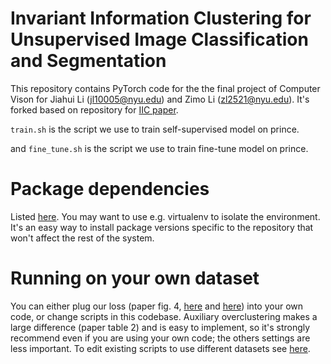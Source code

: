 # Invariant Information Clustering for Unsupervised Image Classification and Segmentation

This repository contains PyTorch code for the the final project of Computer Vison for Jiahui Li (jl10005@nyu.edu) and Zimo Li (zl2521@nyu.edu). It's forked based on repository for [IIC paper](https://arxiv.org/abs/1807.06653).

`train.sh` is the script we use to train self-supervised model on prince.

and `fine_tune.sh` is the script we use to train fine-tune model on prince.

# Package dependencies
Listed <a href="https://github.com/xu-ji/IIC/blob/master/package_versions.txt">here</a>. You may want to use e.g. virtualenv to isolate the environment. It's an easy way to install package versions specific to the repository that won't affect the rest of the system.

# Running on your own dataset
You can either plug our loss (paper fig. 4, <a href="https://github.com/xu-ji/IIC/blob/master/code/utils/cluster/IID_losses.py#L6">here</a> and <a href="https://github.com/xu-ji/IIC/blob/master/code/utils/segmentation/IID_losses.py#L86">here</a>) into your own code, or change scripts in this codebase. Auxiliary overclustering makes a large difference (paper table 2) and is easy to implement, so it's strongly recommend even if you are using your own code; the others settings are less important. To edit existing scripts to use different datasets see <a href="https://github.com/xu-ji/IIC/issues/8">here</a>.
